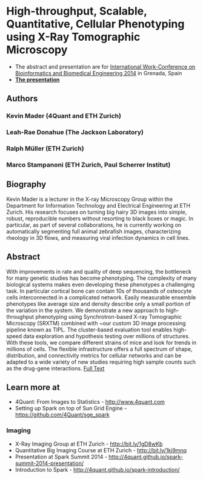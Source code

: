 # High-throughput, Scalable, Quantitative, Cellular Phenotyping using X-Ray Tomographic Microscopy
- The abstract and presentation are for [International Work-Conference on Bioinformatics and Biomedical Engineering 2014](http://iwbbio.ugr.es/) in Grenada, Spain
- __[The presentation](https://rawgit.com/4Quant/IWBBIO2014/master/iwbbioPresentation.html)__
## Authors
### Kevin Mader (4Quant and ETH Zurich)
### Leah-Rae Donahue (The Jackson Laboratory)
### Ralph Müller (ETH Zurich)
### Marco Stampanoni (ETH Zurich, Paul Scherrer Institut)

## Biography
Kevin Mader is a lecturer in the X-ray Microscopy Group within the Department for Information Technology and Electrical Engineering at ETH Zurich. His research focuses on turning big hairy 3D images into simple, robust, reproducible numbers without resorting to black boxes or magic. In particular, as part of several collaborations, he is currently working on automatically segmenting full animal zebrafish images, characterizing rheology in 3D flows, and measuring viral infection dynamics in cell lines.

## Abstract 
With improvements in rate and quality of deep sequencing, the bottleneck for many genetic studies has become phenotyping. The complexity of many biological systems makes even developing these phenotypes a challenging task. In particular cortical bone can contain 10s of thousands of osteocyte cells interconnected in a complicated network. Easily measurable ensemble phenotypes like average size and density describe only a small portion of the variation in the system. We demonstrate a new approach to high-throughput phenotyping using Synchrotron-based X-ray Tomographic Microscopy (SRXTM) combined with ~our custom 3D image processing pipeline known as TIPL. The cluster-based evaluation tool enables high-speed data exploration and hypothesis testing over millions of structures. With these tools, we compare different strains of mice and look for trends in millions of cells. The flexible infrastructure offers a full spectrum of shape, distribution, and connectivity metrics for cellular networks and can be adapted to a wide variety of new studies requiring high sample counts such as the drug-gene interactions. [Full Text](https://github.com/4Quant/IWBBIO2014/blob/master/lwbbbioAbs.pdf?raw=true)

## Learn more at 
- 4Quant: From Images to Statistics - http://www.4quant.com
- Setting up Spark on top of Sun Grid Engine - https://github.com/4Quant/sge_spark

### Imaging
- X-Ray Imaging Group at ETH Zurich - http://bit.ly/1gD8wKb
- Quantitative Big Imaging Course at ETH Zurich - http://bit.ly/1kj9mnq
- Presentation at Spark Summit 2014 - http://4quant.github.io/spark-summit-2014-presentation/
- Introduction to Spark - http://4quant.github.io/spark-introduction/
